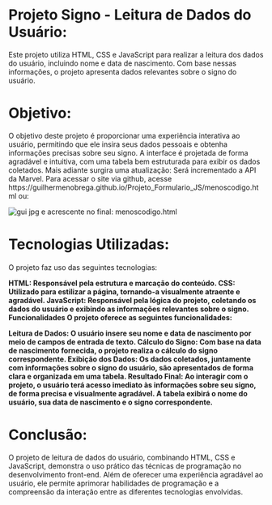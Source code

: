<h1> Projeto Signo - Leitura de Dados do Usuário: </h1>
Este projeto utiliza HTML, CSS e JavaScript para realizar a leitura dos dados do usuário, incluindo nome e data de nascimento. Com base nessas informações, o projeto apresenta dados relevantes sobre o signo do usuário.
<h1> Objetivo:  </h1>
O objetivo deste projeto é proporcionar uma experiência interativa ao usuário, permitindo que ele insira seus dados pessoais e obtenha informações precisas sobre seu signo. A interface é projetada de forma agradável e intuitiva, com uma tabela bem estruturada para exibir os dados coletados. Mais adiante surgira uma atualização: Será incrementado a API da Marvel. Para acessar o site via github, acesse https://guilhermenobrega.github.io/Projeto_Formulario_JS/menoscodigo.html ou: <br>


![gui jpg](https://github.com/GuilhermeNobrega/Projeto_Formulario_JS/assets/100214869/3be9b825-a4ad-410e-9b37-42fa697e24ff)
e acrescente no final: menoscodigo.html


<h1> Tecnologias Utilizadas: </h1>
<h4></h4>O projeto faz uso das seguintes tecnologias:

<strong> HTML: Responsável pela estrutura e marcação do conteúdo.
CSS: Utilizado para estilizar a página, tornando-a visualmente atraente e agradável.
JavaScript: Responsável pela lógica do projeto, coletando os dados do usuário e exibindo as informações relevantes sobre o signo.
Funcionalidades
O projeto oferece as seguintes funcionalidades:

Leitura de Dados: O usuário insere seu nome e data de nascimento por meio de campos de entrada de texto.
Cálculo do Signo: Com base na data de nascimento fornecida, o projeto realiza o cálculo do signo correspondente.
Exibição dos Dados: Os dados coletados, juntamente com informações sobre o signo do usuário, são apresentados de forma clara e organizada em uma tabela.</h4>
Resultado Final:
Ao interagir com o projeto, o usuário terá acesso imediato às informações sobre seu signo, de forma precisa e visualmente agradável. A tabela exibirá o nome do usuário, sua data de nascimento e o signo correspondente.</strong>

<h1>  Conclusão: </h1>
O projeto de leitura de dados do usuário, combinando HTML, CSS e JavaScript, demonstra o uso prático das técnicas de programação no desenvolvimento front-end. Além de oferecer uma experiência agradável ao usuário, ele permite aprimorar habilidades de programação e a compreensão da interação entre as diferentes tecnologias envolvidas.

